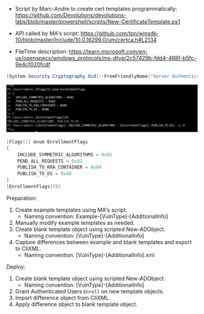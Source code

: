 * Script by Marc-Andre to create cert templates programmatically: https://github.com/Devolutions/devolutions-labs/blob/master/powershell/scripts/New-CertificateTemplate.ps1

* API called by MA's script: https://github.com/tpn/winsdk-10/blob/master/Include/10.0.16299.0/um/certca.h#L2134

* FileTime description: https://learn.microsoft.com/en-us/openspecs/windows_protocols/ms-dtyp/2c57429b-fdd4-488f-b5fc-9e4cf020fcdf

```powershell
[System.Security.Cryptography.Oid]::FromFriendlyName("Server Authentication", [System.Security.Cryptography.OidGroup]::EnhancedKeyUsage);
```

![An Image Showing How To Create a Flags Enum](image.png)
```powershell
[Flags()] enum EnrollmentFlags
{
    INCLUDE_SYMMETRIC_ALGORITHMS = 0x01
    PEND_ALL_REQUESTS = 0x02
    PUBLISH_TO_KRA_CONTAINER = 0x04
    PUBLISH_TO_DS = 0x08
}
[EnrollmentFlags](9)
```

Preparation:
1. Create example templates using MA's script. 
    * Naming convention: Example-[VulnType]-[AdditionalInfo]
1. Manually modify example templates as needed.
1. Create blank template object using scripted New-ADObject.
    * Naming convention: [VulnType]-[AdditionalInfo]
1. Capture differences between example and blank templates and export to CliXML.
    * Naming convention: [VulnType]-[AdditionalInfo].xml

Deploy:
1. Create blank template object using scripted New-ADObject.
    * Naming convention: [VulnType]-[AdditionalInfo]
1. Grant Authenticated Users `Enroll` on new template objects.
1. Import difference object from CliXML.
1. Apply difference object to blank template object. 